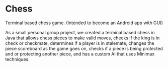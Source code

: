 # Chess
Terminal based chess game. (Intended to become an Android app with GUI)

As a small personal group project, we created a terminal based chess 
in Java that allows chess pieces to make valid moves, checks if the king 
is in check or checkmate, determines if a player is in stalemate, changes 
the piece scoreboard as the game goes on, checks if a piece is being 
protected and or protecting another piece, and has a custom AI that uses 
Minimax techniques.